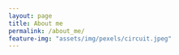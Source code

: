 ```yaml
---
layout: page
title: About me
permalink: /about_me/
feature-img: "assets/img/pexels/circuit.jpeg"
---
```

